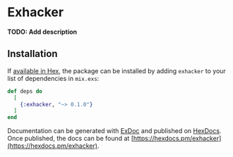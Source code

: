 # Exhacker

**TODO: Add description**

## Installation

If [available in Hex](https://hex.pm/docs/publish), the package can be installed
by adding `exhacker` to your list of dependencies in `mix.exs`:

```elixir
def deps do
  [
    {:exhacker, "~> 0.1.0"}
  ]
end
```

Documentation can be generated with [ExDoc](https://github.com/elixir-lang/ex_doc)
and published on [HexDocs](https://hexdocs.pm). Once published, the docs can
be found at [https://hexdocs.pm/exhacker](https://hexdocs.pm/exhacker).

